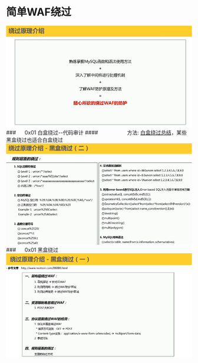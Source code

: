 # 简单WAF绕过
![](/assets/FB8A084CA23B86D4693396B70F8507EA.png)
###&nbsp;&nbsp;&nbsp;&nbsp;&nbsp;&nbsp;0x01 白盒绕过--代码审计
####&nbsp;&nbsp;&nbsp;&nbsp;&nbsp;&nbsp;&nbsp;&nbsp;&nbsp;&nbsp;&nbsp;&nbsp;&nbsp;&nbsp;&nbsp;&nbsp;&nbsp;&nbsp;&nbsp;&nbsp;方法: [白盒绕过总结](https://www.jianshu.com/p/7d247693b019)，某些黑盒绕过也适合白盒绕过
![](/assets/E49FC3CBC675F2AF5A7AE05FD4CB54AD.png)
###&nbsp;&nbsp;&nbsp;&nbsp;&nbsp;&nbsp;0x01 黑盒绕过
![](/assets/B2AE4C2C714112548B45CA99AB4D70D6.png)


 
